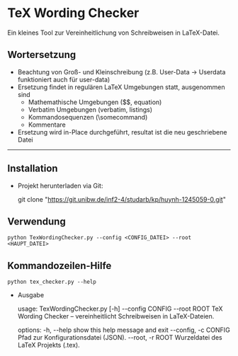 # TeX Wording Checker

Ein kleines Tool zur Vereinheitlichung von Schreibweisen in LaTeX-Datei.  
## Wortersetzung
- Beachtung von Groß- und Kleinschreibung (z.B. User-Data -> Userdata funktioniert auch für user-data)
- Ersetzung findet in regulären LaTeX Umgebungen statt, ausgenommen sind
  - Mathemathische Umgebungen ($$, equation)
  - Verbatim Umgebungen (verbatim, listings)
  - Kommandosequenzen (\somecommand)
  - Kommentare
- Ersetzung wird in-Place durchgeführt, resultat ist die neu geschriebene Datei

---

## Installation

- Projekt herunterladen via Git:


    git clone "https://git.unibw.de/inf2-4/studarb/kp/huynh-1245059-0.git"

## Verwendung
    python TexWordingChecker.py --config <CONFIG_DATEI> --root <HAUPT_DATEI>
## Kommandozeilen-Hilfe
    python tex_checker.py --help

- Ausgabe



    usage: TexWordingChecker.py [-h] --config CONFIG --root ROOT
    TeX Wording Checker – vereinheitlicht Schreibweisen in LaTeX-Dateien.
    
    options:
      -h, --help           show this help message and exit
      --config, -c CONFIG  Pfad zur Konfigurationsdatei (JSON).
      --root, -r ROOT      Wurzeldatei des LaTeX Projekts (.tex). 

